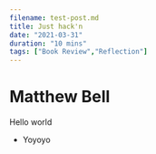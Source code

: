 ```yaml
---
filename: test-post.md
title: Just hack'n
date: "2021-03-31"
duration: "10 mins"
tags: ["Book Review","Reflection"]
---
```


# Matthew Bell
Hello world

- Yoyoyo